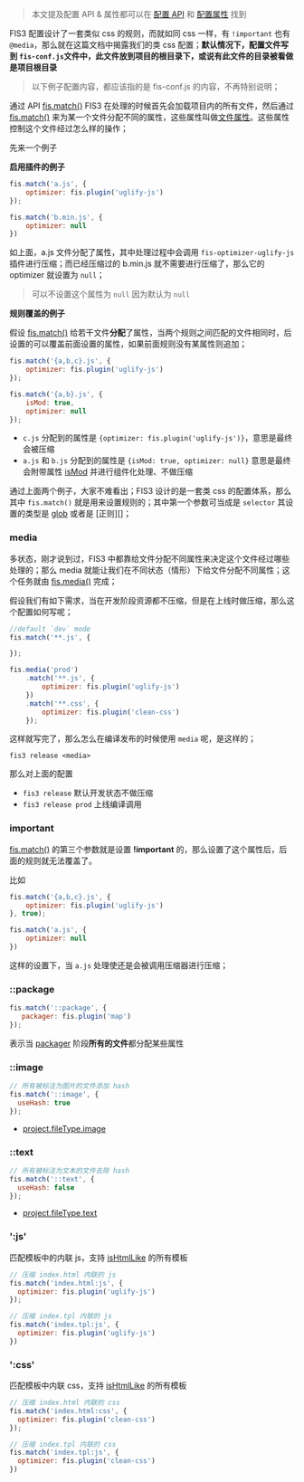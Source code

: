 
> 本文提及配置 API & 属性都可以在 [配置 API](./config-api.md) 和 [配置属性](./config-props.md) 找到

FIS3 配置设计了一套类似 css 的规则，而就如同 css 一样，有 `!important` 也有 `@media`，那么就在这篇文档中揭露我们的类 css 配置；**默认情况下，配置文件写到 `fis-conf.js`文件中，此文件放到项目的根目录下，或说有此文件的目录被看做是项目根目录**

> 以下例子配置内容，都应该指的是 fis-conf.js 的内容，不再特别说明；

通过 API [fis.match()][] FIS3 在处理的时候首先会加载项目内的所有文件，然后通过 [fis.match()][] 来为某一个文件分配不同的属性，这些属性叫做[文件属性][]。这些属性控制这个文件经过怎么样的操作；

先来一个例子

**启用插件的例子**

```js
fis.match('a.js', {
    optimizer: fis.plugin('uglify-js')
});

fis.match('b.min.js', {
    optimizer: null
})
```

如上面，a.js 文件分配了属性，其中处理过程中会调用 `fis-optimizer-uglify-js` 插件进行压缩；而已经压缩过的 b.min.js 就不需要进行压缩了，那么它的 optimizer 就设置为 `null`；
> 可以不设置这个属性为 `null` 因为默认为 `null`

**规则覆盖的例子**

假设 [fis.match()][] 给若干文件**分配**了属性，当两个规则之间匹配的文件相同时，后设置的可以覆盖前面设置的属性，如果前面规则没有某属性则追加；

```js
fis.match('{a,b,c}.js', {
    optimizer: fis.plugin('uglify-js')
});

fis.match('{a,b}.js', {
    isMod: true,
    optimizer: null
});

```
- `c.js` 分配到的属性是 `{optimizer: fis.plugin('uglify-js')}`，意思是最终会被压缩
- `a.js` 和 `b.js` 分配到的属性是 `{isMod: true, optimizer: null}` 意思是最终会附带属性 [isMod](./config-props.md#ismod) 并进行组件化处理、不做压缩

通过上面两个例子，大家不难看出；FIS3 设计的是一套类 css 的配置体系，那么其中 `fis.match()` 就是用来设置规则的；其中第一个参数可当成是 `selector` 其设置的类型是 [glob][] 或者是 [正则][]；

### media
多状态，刚才说到过，FIS3 中都靠给文件分配不同属性来决定这个文件经过哪些处理的；那么 media 就能让我们在不同状态（情形）下给文件分配不同属性；这个任务就由 [fis.media()][] 完成；

假设我们有如下需求，当在开发阶段资源都不压缩，但是在上线时做压缩，那么这个配置如何写呢；

```js
//default `dev` mode
fis.match('**.js', {

});

fis.media('prod')
    .match('**.js', {
        optimizer: fis.plugin('uglify-js')
    })
    .match('**.css', {
        optimizer: fis.plugin('clean-css')
    });
```

这样就写完了，那么怎么在编译发布的时候使用 `media` 呢，是这样的；

```
fis3 release <media>
```
那么对上面的配置

- `fis3 release` 默认开发状态不做压缩
- `fis3 release prod` 上线编译调用


### important

[fis.match()][] 的第三个参数就是设置 **!important** 的，那么设置了这个属性后，后面的规则就无法覆盖了。

比如

```js
fis.match('{a,b,c}.js', {
    optimizer: fis.plugin('uglify-js')
}, true);

fis.match('a.js', {
    optimizer: null
})
```
这样的设置下，当 `a.js` 处理使还是会被调用压缩器进行压缩；

### ::package

```js
fis.match('::package', {
   packager: fis.plugin('map')
});
```
表示当 [packager][] 阶段**所有的文件**都分配某些属性

### ::image

```js
// 所有被标注为图片的文件添加 hash
fis.match('::image', {
  useHash: true
});
```
- [project.fileType.image](./config-props.md#project.fileType.image)

### ::text

```js
// 所有被标注为文本的文件去除 hash
fis.match('::text', {
  useHash: false
});
```
- [project.fileType.text](./config-props.md#project.fileType.text) 

### ':js'

匹配模板中的内联 js，支持 [isHtmlLike](./config-props.md#isHtmlLike) 的所有模板

```js
// 压缩 index.html 内联的 js
fis.match('index.html:js', {
  optimizer: fis.plugin('uglify-js')
});

// 压缩 index.tpl 内联的 js
fis.match('index.tpl:js', {
  optimizer: fis.plugin('uglify-js')
})
```

### ':css'

匹配模板中内联 css，支持 [isHtmlLike](./config-props.md#isHtmlLike) 的所有模板

```js
// 压缩 index.html 内联的 css
fis.match('index.html:css', {
  optimizer: fis.plugin('clean-css')
});

// 压缩 index.tpl 内联的 css
fis.match('index.tpl:js', {
  optimizer: fis.plugin('clean-css')
})
```


[fis.match()]: ./config-api.md#fis.match()
[fis.media()]: ./config-api.md#fis.media()
[文件属性]: ./config-props.md#文件属性
[glob]: ./config-glob.md
[packager]: ./config-props.md#打包时插件
